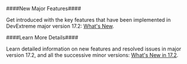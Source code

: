 ####New Major Features####

Get introduced with the key features that have been implemented in DevExtreme major version 17.2: [What's New](https://js.devexpress.com/New/17_2).

####Learn More Details####

Learn detailed information on new features and resolved issues in major version 17.2, and all the successive minor versions: [What's New in 17.2](https://www.devexpress.com/Support/WhatsNew/DevExtreme).
